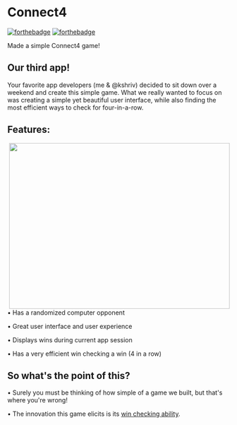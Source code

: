 # Connect4
[![forthebadge](http://forthebadge.com/images/badges/made-with-swift.svg)](http://forthebadge.com)	[![forthebadge](http://forthebadge.com/images/badges/built-with-love.svg)](http://forthebadge.com)

Made a simple Connect4 game! 

## Our third app!
Your favorite app developers (me & @kshriv) decided to sit down over a weekend and create this simple game. What we really wanted to focus on was creating a simple yet beautiful user interface, while also finding the most efficient ways to check for four-in-a-row.



## Features:

<img src="https://media.giphy.com/media/IdrUBRSKHuFIHpDASC/giphy.gif" width="500" height="375" img align="right">

• Has a randomized computer opponent

• Great user interface and user experience

• Displays wins during current app session

• Has a very efficient win checking a win (4 in a row) 






## So what's the point of this?

• Surely you must be thinking of how simple of a game we built, but that's where you're wrong!

• The innovation this game elicits is its [win checking ability](https://github.com/thearijain/MixIt/blob/master/ReadMePictures/isWin()%20(2).pdf).




